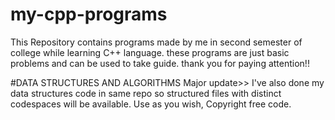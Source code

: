 # my-cpp-programs
This Repository contains programs made by me in second semester of college while learning C++ language.
these programs are just basic problems and can be used to take guide.
thank you for paying attention!!


#DATA STRUCTURES AND ALGORITHMS 
Major update>> I've also done my data structures code in same repo so structured files with distinct codespaces will be available.
Use as you wish, Copyright free code.
